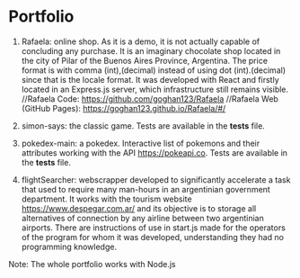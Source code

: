 # Portfolio

1. Rafaela: online shop. As it is a demo, it is not actually capable of concluding any purchase. It is an imaginary chocolate shop located in the city of Pilar of the Buenos Aires Province, Argentina. The price format is with comma (int),(decimal) instead of using dot (int).(decimal) since that is the locale format. It was developed with React and firstly located in an Express.js server, which infrastructure still remains visible. 
//Rafaela Code: https://github.com/goghan123/Rafaela
//Rafaela Web (GitHub Pages): https://goghan123.github.io/Rafaela/#/

2. simon-says: the classic game. Tests are available in the __tests__ file.

3. pokedex-main: a pokedex. Interactive list of pokemons and their attributes working with the API https://pokeapi.co. Tests are available in the __tests__ file.

4. flightSearcher: webscrapper developed to significantly accelerate a task that used to require many man-hours in an argentinian government department. It works with the tourism website https://www.despegar.com.ar/ and its objective is to storage all alternatives of connection by any airline between two argentinian airports. There are instructions of use in start.js made for the operators of the program for whom it was developed, understanding they had no programming knowledge.

Note: The whole portfolio works with Node.js
